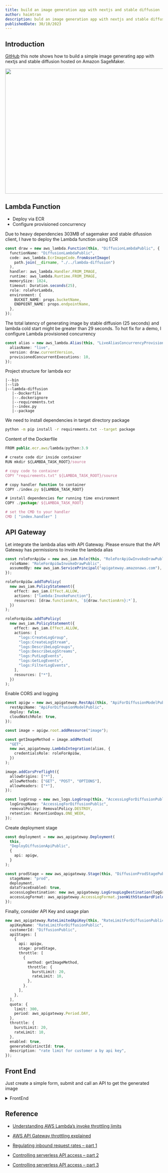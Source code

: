 ```yaml
---
title: build an image generation app with nextjs and stable diffusion
author: haimtran
description: buld an image generation app with nextjs and stable diffusion
publishedDate: 30/10/2023
---
```


## Introduction

[GitHub](https://github.com/cdk-entest/next-stable-diffusion/tree/main) this note shows how to build a simple image generating app with nextjs and stable diffusion hosted on Amazon SageMaker.

<img src="./assets/arch.png" width="650" height="400">

## Lambda Function

- Deploy via ECR
- Configure provisioned concurrency

Due to heavy dependencies 303MB of sagemaker and stable difussion client, I have to deploy the Lambda function using ECR

```ts
const draw = new aws_lambda.Function(this, "DiffusionLambdaPublic", {
  functionName: "DiffusionLambdaPublic",
  code: aws_lambda.EcrImageCode.fromAssetImage(
    path.join(__dirname, "./../lambda-diffusion")
  ),
  handler: aws_lambda.Handler.FROM_IMAGE,
  runtime: aws_lambda.Runtime.FROM_IMAGE,
  memorySize: 1024,
  timeout: Duration.seconds(25),
  role: roleForLambda,
  environment: {
    BUCKET_NAME: props.bucketName,
    ENDPOINT_NAME: props.endpointName,
  },
});
```

The total latency of generating image by stable diffusion (25 seconds) and lambda cold start might be greater than 29 seconds. To hot fix for a demo, I configure Lambda provisioned concurrency

```ts
const alias = new aws_lambda.Alias(this, "LiveAliasConcurrencyProvisioned", {
  aliasName: "live",
  version: draw.currentVersion,
  provisionedConcurrentExecutions: 10,
});
```

Project structure for lambda ecr

```
|--bin
|--lib
|--lambda-diffusion
   |--Dockerfile
   |--.dockerignore
   |--requirements.txt
   |--index.py
   |--package
```

We need to install dependencies in target directory package

```bash
python -m pip install -r requirements.txt --target package
```

Content of the Dockerfile

```ts
FROM public.ecr.aws/lambda/python:3.9

# create code dir inside container
RUN mkdir ${LAMBDA_TASK_ROOT}/source

# copy code to container
COPY "requirements.txt" ${LAMBDA_TASK_ROOT}/source

# copy handler function to container
COPY ./index.py ${LAMBDA_TASK_ROOT}

# install dependencies for running time environment
COPY ./package/ ${LAMBDA_TASK_ROOT}

# set the CMD to your handler
CMD [ "index.handler" ]
```

## API Gateway

Let integrate the lambda alias with API Gateway. Please ensure that the API Gateway has permissions to invoke the lambda alias

```ts
const roleForApiGw = new aws_iam.Role(this, "RoleForApiGwInvokeDrawPublic", {
  roleName: "RoleForApiGwInvokeDrawPublic",
  assumedBy: new aws_iam.ServicePrincipal("apigateway.amazonaws.com"),
});

roleForApiGw.addToPolicy(
  new aws_iam.PolicyStatement({
    effect: aws_iam.Effect.ALLOW,
    actions: ["lambda:InvokeFunction"],
    resources: [draw.functionArn, `${draw.functionArn}:*`],
  })
);

roleForApiGw.addToPolicy(
  new aws_iam.PolicyStatement({
    effect: aws_iam.Effect.ALLOW,
    actions: [
      "logs:CreateLogGroup",
      "logs:CreateLogStream",
      "logs:DescribeLogGroups",
      "logs:DescribeLogStreams",
      "logs:PutLogEvents",
      "logs:GetLogEvents",
      "logs:FilterLogEvents",
    ],
    resources: ["*"],
  })
);
```

Enable CORS and logging

```ts
const apigw = new aws_apigateway.RestApi(this, "ApiForDiffusionModelPublic", {
  restApiName: "ApiForDiffusionModelPublic",
  deploy: false,
  cloudWatchRole: true,
});

const image = apigw.root.addResource("image");

const getImageMethod = image.addMethod(
  "GET",
  new aws_apigateway.LambdaIntegration(alias, {
    credentialsRole: roleForApiGw,
  })
);

image.addCorsPreflight({
  allowOrigins: ["*"],
  allowMethods: ["GET", "POST", "OPTIONS"],
  allowHeaders: ["*"],
});

const logGroup = new aws_logs.LogGroup(this, "AccessLogForDiffusionPublic", {
  logGroupName: "AccessLogForDiffusionPublic",
  removalPolicy: RemovalPolicy.DESTROY,
  retention: RetentionDays.ONE_WEEK,
});
```

Create deployment stage

```ts
const deployment = new aws_apigateway.Deployment(
  this,
  "DeployDiffusionApiPublic",
  {
    api: apigw,
  }
);

const prodStage = new aws_apigateway.Stage(this, "DiffusionProdStagePublic", {
  stageName: "prod",
  deployment,
  dataTraceEnabled: true,
  accessLogDestination: new aws_apigateway.LogGroupLogDestination(logGroup),
  accessLogFormat: aws_apigateway.AccessLogFormat.jsonWithStandardFields(),
});
```

Finally, consider API Key and usage plan

```ts
new aws_apigateway.RateLimitedApiKey(this, "RateLimitForDiffusionPublic", {
  apiKeyName: "RateLimitForDiffusionPublic",
  customerId: "DiffusionPublic",
  apiStages: [
    {
      api: apigw,
      stage: prodStage,
      throttle: [
        {
          method: getImageMethod,
          throttle: {
            burstLimit: 20,
            rateLimit: 10,
          },
        },
      ],
    },
  ],
  quota: {
    limit: 300,
    period: aws_apigateway.Period.DAY,
  },
  throttle: {
    burstLimit: 20,
    rateLimit: 10,
  },
  enabled: true,
  generateDistinctId: true,
  description: "rate limit for customer a by api key",
});
```

## Front End

Just create a simple form, submit and call an API to get the generated image

<details>
<summary>FrontEnd</summary>

```ts
"use client";

import axios from "axios";
import { useEffect, useState } from "react";
import { config } from "@/config";

const HomePage = () => {
  const [url, setUrl] = useState<string | null>(null);
  const [modal, setModal] = useState<Boolean>(false);
  const [counter, setCounter] = useState<Number>(25);

  const generateImage = async (prompt: string) => {
    // const token = localStorage.getItem("IdToken");

    try {
      const { data, status } = await axios.get(config.API_DIFFUSION, {
        // headers: {
        //   Authorization: `Bearer ${token}`,
        //   "Content-Type": "application/json",
        // },
        params: {
          prompt: prompt,
        },
      });

      console.log(data);

      setUrl(data.url);
    } catch (error) {
      console.log(error);
    }

    setModal(false);
  };

  const timer = () => {
    var timeleft = 25;
    var downloadTimer = setInterval(function () {
      if (timeleft <= 0) {
        clearInterval(downloadTimer);
      } else {
      }

      setCounter(timeleft);

      timeleft -= 1;
    }, 1000);
  };

  useEffect(() => {}, [url, modal]);

  useEffect(() => {}, [counter]);

  return (
    <div className="min-h-screen dark:bg-slate-800">
      <div className="mx-auto max-w-3xl dark:bg-slate-800 dark:text-white px-10">
        <div className="mb-5">
          <textarea
            id="prompt"
            name="prompt"
            rows={2}
            placeholder="describe an image you want..."
            className="p-2.5 w-full text-gray-900 bg-slate-200  rounded-lg border border-gray-300 focus:border-2 focus:ring-blue-500 focus:border-blue-500 dark:bg-gray-700 dark:border-gray-600 dark:placeholder-gray-400 dark:text-white dark:focus:ring-blue-500 dark:focus:border-blue-500 my-5 outline-none focus:outline-none"
          ></textarea>
          <button
            className="bg-orange-400 px-10 py-3 rounded-sm"
            onClick={async () => {
              let prompt = (
                document.getElementById("prompt") as HTMLInputElement
              ).value;

              if (prompt === "") {
                prompt = "a big house";
              }

              setUrl(null);
              setCounter(25);
              setModal(true);
              timer();
              await generateImage(prompt);
            }}
          >
            Submit
          </button>
        </div>
        {url ? (
          <div>
            <img src={url} alt="test"></img>
          </div>
        ) : (
          ""
        )}

        {modal === true ? (
          <div
            className="fixed top-0 bottom-0 left-0 right-0 bg-slate-500 bg-opacity-70"
            id="modal"
          >
            <div className="mx-auto max-w-3xl sm:p-10 p-5">
              <div className="justify-center items-center flex bg-white py-20 px-10 rounded-lg relative">
                <h1 className="text-black" id="countdown">
                  Please wait {String(counter)} for generating your image
                </h1>
              </div>
            </div>
          </div>
        ) : (
          ""
        )}
      </div>
    </div>
  );
};
export default HomePage;
```

</details>

## Reference

- [Understanding AWS Lambda’s invoke throttling limits](https://aws.amazon.com/blogs/compute/understanding-aws-lambdas-invoke-throttle-limits/)

- [AWS API Gateway throttling explained](https://xebia.com/blog/aws-api-gateway-throttling-explained/)

- [Regulating inbound request rates – part 1](https://aws.amazon.com/blogs/compute/building-well-architected-serverless-applications-regulating-inbound-request-rates-part-1/)

- [Controlling serverless API access – part 2](https://aws.amazon.com/blogs/compute/building-well-architected-serverless-applications-controlling-serverless-api-access-part-2/)

- [Controlling serverless API access – part 3](https://aws.amazon.com/blogs/compute/building-well-architected-serverless-applications-controlling-serverless-api-access-part-3/)

